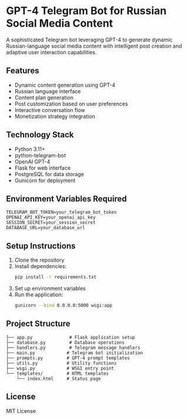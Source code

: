 # GPT-4 Telegram Bot for Russian Social Media Content

A sophisticated Telegram bot leveraging GPT-4 to generate dynamic Russian-language social media content with intelligent post creation and adaptive user interaction capabilities.

## Features

- Dynamic content generation using GPT-4
- Russian language interface
- Content plan generation
- Post customization based on user preferences
- Interactive conversation flow
- Monetization strategy integration

## Technology Stack

- Python 3.11+
- python-telegram-bot
- OpenAI GPT-4
- Flask for web interface
- PostgreSQL for data storage
- Gunicorn for deployment

## Environment Variables Required

```
TELEGRAM_BOT_TOKEN=your_telegram_bot_token
OPENAI_API_KEY=your_openai_api_key
SESSION_SECRET=your_session_secret
DATABASE_URL=your_database_url
```

## Setup Instructions

1. Clone the repository
2. Install dependencies:
   ```bash
   pip install -r requirements.txt
   ```
3. Set up environment variables
4. Run the application:
   ```bash
   gunicorn --bind 0.0.0.0:5000 wsgi:app
   ```

## Project Structure

```
├── app.py              # Flask application setup
├── database.py         # Database operations
├── handlers.py         # Telegram message handlers
├── main.py            # Telegram bot initialization
├── prompts.py         # GPT-4 prompt templates
├── utils.py           # Utility functions
├── wsgi.py            # WSGI entry point
└── templates/         # HTML templates
    └── index.html     # Status page
```

## License

MIT License
